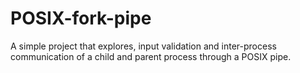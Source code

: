 # POSIX-fork-pipe
A simple project that explores, input validation and inter-process communication of a child and parent process through a POSIX pipe. 
